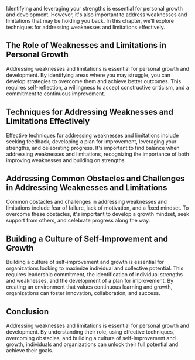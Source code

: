 
Identifying and leveraging your strengths is essential for personal growth and development. However, it's also important to address weaknesses and limitations that may be holding you back. In this chapter, we'll explore techniques for addressing weaknesses and limitations effectively.

The Role of Weaknesses and Limitations in Personal Growth
---------------------------------------------------------

Addressing weaknesses and limitations is essential for personal growth and development. By identifying areas where you may struggle, you can develop strategies to overcome them and achieve better outcomes. This requires self-reflection, a willingness to accept constructive criticism, and a commitment to continuous improvement.

Techniques for Addressing Weaknesses and Limitations Effectively
----------------------------------------------------------------

Effective techniques for addressing weaknesses and limitations include seeking feedback, developing a plan for improvement, leveraging your strengths, and celebrating progress. It's important to find balance when addressing weaknesses and limitations, recognizing the importance of both improving weaknesses and building on strengths.

Addressing Common Obstacles and Challenges in Addressing Weaknesses and Limitations
-----------------------------------------------------------------------------------

Common obstacles and challenges in addressing weaknesses and limitations include fear of failure, lack of motivation, and a fixed mindset. To overcome these obstacles, it's important to develop a growth mindset, seek support from others, and celebrate progress along the way.

Building a Culture of Self-Improvement and Growth
-------------------------------------------------

Building a culture of self-improvement and growth is essential for organizations looking to maximize individual and collective potential. This requires leadership commitment, the identification of individual strengths and weaknesses, and the development of a plan for improvement. By creating an environment that values continuous learning and growth, organizations can foster innovation, collaboration, and success.

Conclusion
----------

Addressing weaknesses and limitations is essential for personal growth and development. By understanding their role, using effective techniques, overcoming obstacles, and building a culture of self-improvement and growth, individuals and organizations can unlock their full potential and achieve their goals.
